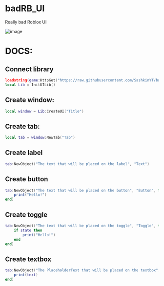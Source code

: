 # badRB_UI
Really bad Roblox UI

![image](https://user-images.githubusercontent.com/74656533/226190565-e8c26127-0977-43f8-a51e-fcb8bd0a3710.png)

# DOCS:
## Connect library
```lua
loadstring(game:HttpGet("https://raw.githubusercontent.com/SashkinYT/badRB_UI/main/UILib.lua"))()
local Lib = InitUILib()
```
## Create window:
```lua
local window = Lib:CreateUI("Title")
```
## Create tab:
```lua
local tab = window:NewTab("Tab")
```
## Create label
```lua
tab:NewObject("The text that will be placed on the label", "Text")
```
## Create button
```lua
tab:NewObject("The text that will be placed on the button", "Button", function()
    print("Hello!")
end)
```
## Create toggle
```lua
tab:NewObject("The text that will be placed on the toggle", "Toggle", function(state)
    if state then
        print("Hello!")
    end
end)
```
## Create textbox
```lua
tab:NewObject("The PlaceholderText that will be placed on the textbox", "Input", function(text)
    print(text)
end)
```
